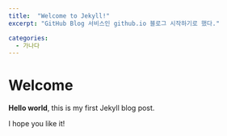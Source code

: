 ```yaml
---
title:  "Welcome to Jekyll!"
excerpt: "GitHub Blog 서비스인 github.io 블로그 시작하기로 했다."

categories:
  - 가나다
---
```


# Welcome

**Hello world**, this is my first Jekyll blog post.

I hope you like it!
